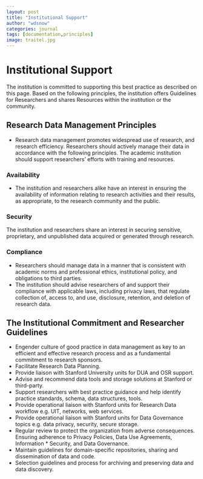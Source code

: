 ```yaml
---
layout: post
title: "Institutional Support"
author: "wdsnow"
categories: journal
tags: [documentation,principles]
image: traitel.jpg
---
```


# Institutional Support

The institution is committed to supporting this best practice as described on this page. Based on the following principles, the institution offers  Guidelines for Researchers and shares Resources within the institution or the community.

## Research Data Management Principles
* Research data management promotes widespread use of research, and research efficiency. Researchers should actively manage their data in accordance with the following principles. The academic institution should support researchers’ efforts with training and resources.

### Availability
* The institution and researchers alike have an interest in ensuring the availability of information relating to research activities and their results, as appropriate, to the research community and the public.

### Security
The institution and researchers share an interest in securing sensitive, proprietary, and unpublished data acquired or generated through research.

### Compliance
* Researchers should manage data in a manner that is consistent with academic norms and professional ethics, institutional policy, and obligations to third parties.
* The institution should advise researchers of and support their compliance with applicable laws, including privacy laws, that regulate collection of, access to, and use, disclosure, retention, and deletion of research data.

## The Institutional Commitment and Researcher Guidelines

* Engender culture of good practice in data management as key to an efficient and effective research process and as a fundamental commitment to research sponsors. 
* Facilitate Research Data Planning.
* Provide liaison with Stanford University units for DUA and OSR support.
* Advise and recommend data tools and storage solutions at Stanford or third-party.
* Support researchers with best practice guidance and help identify practice standards, schema, data structures, tools.
* Provide operational liaison with Stanford units for Research Data workflow e.g. UIT, networks, web services.
* Provide operational liaison with Stanford units for Data Governance topics e.g. data privacy, security, secure storage.
* Regular review to protect the organization from adverse consequences. Ensuring adherence to Privacy Policies, Data Use Agreements, Information * Security, and Data Governance.  
* Maintain guidelines for domain-specific repositories, sharing and dissemination of data and code.
* Selection guidelines and process for archiving and preserving data and data discovery.
